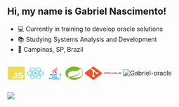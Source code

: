 ## Hi, my name is Gabriel Nascimento!

- 💻 Currently in  training to develop oracle solutions
- 📚 Studying Systems Analysis and Development
- 📌 Campinas, SP, Brazil
  
<div style="display: inline_block"><br>
  <img align="center" alt="Gabriel-Js" height="30" width="40" src="https://raw.githubusercontent.com/devicons/devicon/master/icons/javascript/javascript-plain.svg">
  <img align="center" alt="Gabriel-React" height="30" width="40" src="https://raw.githubusercontent.com/devicons/devicon/master/icons/react/react-original.svg">
  
  <!--img align="center" alt="Gabriel-next" height="30" width="40" src="https://raw.githubusercontent.com/devicons/devicon/master/icons/nextjs/nextjs-original.svg"-->

  <img align="center" alt="Gabriel-Java" height="30" width="40" src="https://raw.githubusercontent.com/devicons/devicon/master/icons/java/java-original.svg">
   <img align="center" alt="Gabriel-spring" height="30" width="40" src="https://raw.githubusercontent.com/devicons/devicon/master/icons/spring/spring-original.svg">
  <img align="center" alt="Gabriel-Git" height="30" width="40" src="https://raw.githubusercontent.com/devicons/devicon/master/icons/git/git-original.svg">
  <img align="center" alt="Gabriel-oracle" height="30" width="40" src="https://raw.githubusercontent.com/devicons/devicon/master/icons/oracle/oracle-original.svg">
 <img align="center" alt="Gabriel-oracle" height="30" width="40" src="[https://raw.githubusercontent.com/devicons/devicon/master/icons/oracle/oracle-original.svg](https://spng.pinpng.com/pngs/s/275-2751707_avatar-oracle-logo-transparent-oracle-hd-png-download.png)">
  
</div>
  
##
  
<div>
  <a href="https://www.linkedin.com/in/gabriel-nascimento-a620a8242/" target="_blank"><img src="https://img.shields.io/badge/-LinkedIn-%230077B5?style=for-the-badge&logo=linkedin&logoColor=white" target="_blank"></a>
</div>
